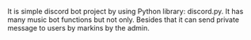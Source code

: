 It is simple discord bot project by using Python library: discord.py. It has many music bot functions but not only. Besides that it can send private message to users by markins by the admin. 
